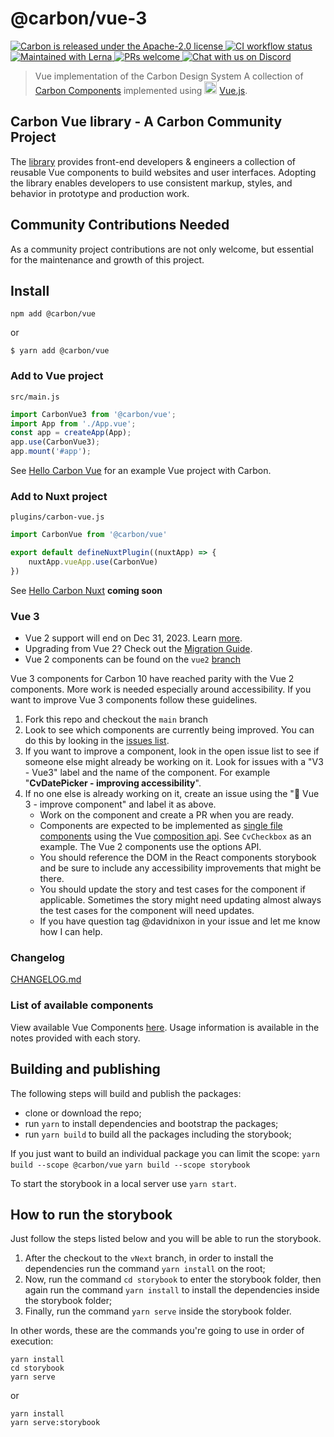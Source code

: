 # @carbon/vue-3

<p>
  <a href="https://github.com/carbon-design-system/carbon/blob/master/LICENSE">
    <img src="https://img.shields.io/badge/license-Apache--2.0-blue.svg" alt="Carbon is released under the Apache-2.0 license" />
  </a>
  <a href="https://github.com/carbon-design-system/carbon/actions/workflows/ci.yml">
    <img src="https://github.com/carbon-design-system/carbon/actions/workflows/ci.yml/badge.svg" alt="CI workflow status" />
  </a>
  <a href="https://lerna.js.org/">
    <img src="https://img.shields.io/badge/maintained%20with-lerna-cc00ff.svg" alt="Maintained with Lerna" />
  </a>
  <a href="https://github.com/carbon-design-system/carbon/blob/master/.github/CONTRIBUTING.md">
    <img src="https://img.shields.io/badge/PRs-welcome-brightgreen.svg" alt="PRs welcome" />
  </a>
  <a href="https://discord.gg/J7JEUEkTRX">
      <img src="https://img.shields.io/discord/689212587170201628?color=5865F2" alt="Chat with us on Discord">
  </a>
</p>

> Vue implementation of the Carbon Design System
> A collection of [Carbon Components](https://github.com/carbon-design-system/carbon-components) implemented using <img src="https://vuejs.org/images/logo.png" width="20" alt="Vue logo"> [Vue.js](https://vuejs.org/).

## Carbon Vue library - A Carbon Community Project

The [library](http://vue.carbondesignsystem.com/) provides front-end developers & engineers a collection of reusable Vue components to build websites and user interfaces. Adopting the library enables developers to use consistent markup, styles, and behavior in prototype and production work.

## Community Contributions Needed

As a community project contributions are not only welcome, but essential for the maintenance and growth of this project.

## Install

```shell
npm add @carbon/vue
```

or

```shell
$ yarn add @carbon/vue
```

### Add to Vue project

`src/main.js`

```js
import CarbonVue3 from '@carbon/vue';
import App from './App.vue';
const app = createApp(App);
app.use(CarbonVue3);
app.mount('#app');
```

See [Hello Carbon Vue](https://github.com/IBM/hello-carbon-vue3) for an example Vue project with Carbon.

### Add to Nuxt project

`plugins/carbon-vue.js`

```js
import CarbonVue from '@carbon/vue'

export default defineNuxtPlugin((nuxtApp) => {
    nuxtApp.vueApp.use(CarbonVue)
})
```

See [Hello Carbon Nuxt](#add-to-nuxt-project) **coming soon**

### Vue 3

- Vue 2 support will end on Dec 31, 2023. Learn [more](https://vuejs.org/guide/introduction.html).
- Upgrading from Vue 2? Check out the [Migration Guide](https://v3-migration.vuejs.org/).
- Vue 2 components can be found on the `vue2` [branch](https://github.com/carbon-design-system/carbon-components-vue/tree/vue2)

Vue 3 components for Carbon 10 have reached parity with the Vue 2 components.
More work is needed especially around accessibility. If you want to improve Vue 3 components follow these guidelines.

1. Fork this repo and checkout the `main` branch
2. Look to see which components are currently being improved. You can do this by looking in the [issues list](https://github.com/carbon-design-system/carbon-components-vue/issues).
3. If you want to improve a component, look in the open issue list to see if someone else might already be working on it. Look for issues with a "V3 - Vue3" label and the name of the component. For example "**CvDatePicker - improving accessibility**".
4. If no one else is already working on it, create an issue using the "🍪 Vue 3 - improve component" and label it as above.
   - Work on the component and create a PR when you are ready.
   - Components are expected to be implemented as [single file components](https://vuejs.org/guide/scaling-up/sfc.html) using the Vue [composition api](https://vuejs.org/guide/extras/composition-api-faq.html). See `CvCheckbox` as an example. The Vue 2 components use the options API.
   - You should reference the DOM in the React components storybook and be sure to include any accessibility
     improvements that might be there.
   - You should update the story and test cases for the component if applicable. Sometimes the story might need updating
     almost always the test cases for the component will need updates.
   - If you have question tag @davidnixon in your issue and let me know how I can help.

### Changelog

[CHANGELOG.md](./CHANGELOG.md)

### List of available components

View available Vue Components [here](http://vue.carbondesignsystem.com). Usage information is available in the notes provided with each story.

## Building and publishing

The following steps will build and publish the packages:

- clone or download the repo;
- run `yarn` to install dependencies and bootstrap the packages;
- run `yarn build` to build all the packages including the storybook;

If you just want to build an individual package you can limit the scope:
`yarn build --scope @carbon/vue`
`yarn build --scope storybook`

To start the storybook in a local server use `yarn start`.

## How to run the storybook

Just follow the steps listed below and you will be able to run the storybook.

1. After the checkout to the `vNext` branch, in order to install the dependencies run the command `yarn install` on the root;
2. Now, run the command `cd storybook` to enter the storybook folder, then again run the command `yarn install` to install the dependencies inside the storybook folder;
3. Finally, run the command `yarn serve` inside the storybook folder.

In other words, these are the commands you're going to use in order of execution:

```
yarn install
cd storybook
yarn serve
```

or

```
yarn install
yarn serve:storybook
```

